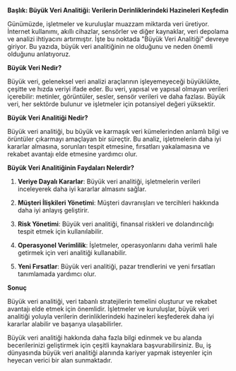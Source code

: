 **Başlık: Büyük Veri Analitiği: Verilerin Derinliklerindeki Hazineleri Keşfedin**

Günümüzde, işletmeler ve kuruluşlar muazzam miktarda veri üretiyor. İnternet kullanımı, akıllı cihazlar, sensörler ve diğer kaynaklar, veri depolama ve analizi ihtiyacını artırmıştır. İşte bu noktada "Büyük Veri Analitiği" devreye giriyor. Bu yazıda, büyük veri analitiğinin ne olduğunu ve neden önemli olduğunu anlatıyoruz.

**Büyük Veri Nedir?**

Büyük veri, geleneksel veri analizi araçlarının işleyemeyeceği büyüklükte, çeşitte ve hızda veriyi ifade eder. Bu veri, yapısal ve yapısal olmayan verileri içerebilir: metinler, görüntüler, sesler, sensör verileri ve daha fazlası. Büyük veri, her sektörde bulunur ve işletmeler için potansiyel değeri yüksektir.

**Büyük Veri Analitiği Nedir?**

Büyük veri analitiği, bu büyük ve karmaşık veri kümelerinden anlamlı bilgi ve örüntüler çıkarmayı amaçlayan bir süreçtir. Bu analiz, işletmelerin daha iyi kararlar almasına, sorunları tespit etmesine, fırsatları yakalamasına ve rekabet avantajı elde etmesine yardımcı olur.

**Büyük Veri Analitiğinin Faydaları Nelerdir?**

1. **Veriye Dayalı Kararlar**: Büyük veri analitiği, işletmelerin verileri inceleyerek daha iyi kararlar almasını sağlar.

2. **Müşteri İlişkileri Yönetimi**: Müşteri davranışları ve tercihleri hakkında daha iyi anlayış geliştirir.

3. **Risk Yönetimi**: Büyük veri analitiği, finansal riskleri ve dolandırıcılığı tespit etmek için kullanılabilir.

4. **Operasyonel Verimlilik**: İşletmeler, operasyonlarını daha verimli hale getirmek için veri analitiği kullanabilir.

5. **Yeni Fırsatlar**: Büyük veri analitiği, pazar trendlerini ve yeni fırsatları tanımlamada yardımcı olur.

**Sonuç**

Büyük veri analitiği, veri tabanlı stratejilerin temelini oluşturur ve rekabet avantajı elde etmek için önemlidir. İşletmeler ve kuruluşlar, büyük veri analitiği yoluyla verilerin derinliklerindeki hazineleri keşfederek daha iyi kararlar alabilir ve başarıya ulaşabilirler.

Büyük veri analitiği hakkında daha fazla bilgi edinmek ve bu alanda becerilerinizi geliştirmek için çeşitli kaynaklara başvurabilirsiniz. Bu, iş dünyasında büyük veri analitiği alanında kariyer yapmak isteyenler için heyecan verici bir alan sunmaktadır.

